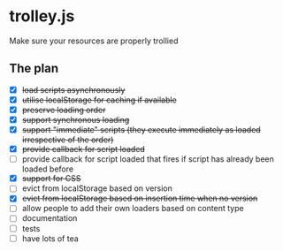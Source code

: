 trolley.js
==========

Make sure your resources are properly trollied

The plan
--------

- [X] <del>load scripts asynchronously</del>
- [X] <del>utilise localStorage for caching if available</del>
- [X] <del>preserve loading order</del>
- [X] <del>support synchronous loading</del>
- [X] <del>support "immediate" scripts (they execute immediately as loaded irrespective of the order)</del>
- [X] <del>provide callback for script loaded</del>
- [ ] provide callback for script loaded that fires if script has already been loaded before
- [X] <del>support for CSS</del>
- [ ] evict from localStorage based on version
- [X] <del>evict from localStorage based on insertion time when no version</del>
- [ ] allow people to add their own loaders based on content type
- [ ] documentation
- [ ] tests
- [ ] have lots of tea
